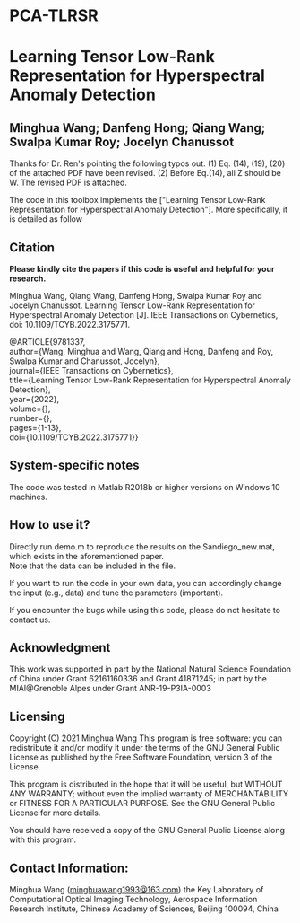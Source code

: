 # PCA-TLRSR
# Learning Tensor Low-Rank Representation for Hyperspectral Anomaly Detection

Minghua Wang; Danfeng Hong; Qiang Wang; Swalpa Kumar Roy; Jocelyn Chanussot
---------------------
Thanks for Dr. Ren's pointing the following typos out.
(1) Eq. (14), (19), (20) of the attached PDF have been revised.
(2) Before Eq.(14), all Z should be W.
The revised PDF is attached.

The code in this toolbox implements the ["Learning Tensor Low-Rank Representation for Hyperspectral Anomaly Detection"].
More specifically, it is detailed as follow

Citation
---------------------

**Please kindly cite the papers if this code is useful and helpful for your research.**

Minghua Wang, Qiang Wang, Danfeng Hong, Swalpa Kumar Roy and Jocelyn Chanussot. Learning Tensor Low-Rank Representation for Hyperspectral Anomaly Detection [J]. IEEE Transactions on Cybernetics, doi: 10.1109/TCYB.2022.3175771. 

@ARTICLE{9781337,  
author={Wang, Minghua and Wang, Qiang and Hong, Danfeng and Roy, Swalpa Kumar and Chanussot, Jocelyn},  
journal={IEEE Transactions on Cybernetics},   
title={Learning Tensor Low-Rank Representation for Hyperspectral Anomaly Detection},   
year={2022},  
volume={},  
number={},  
pages={1-13},  
doi={10.1109/TCYB.2022.3175771}}

System-specific notes
---------------------
The code was tested in Matlab R2018b or higher versions on Windows 10 machines.

How to use it?
---------------------

Directly run demo.m to reproduce the results on the Sandiego_new.mat, which exists in the aforementioned paper.  
Note that the data can be included in the file.

If you want to run the code in your own data, you can accordingly change the input (e.g., data) and tune the parameters (important). 

If you encounter the bugs while using this code, please do not hesitate to contact us.

Acknowledgment
---------------------

This work was supported in part by the National Natural Science Foundation of China under Grant  62161160336 and Grant 41871245; in part by the MIAI@Grenoble
Alpes under Grant ANR-19-P3IA-0003

Licensing
---------------------
Copyright (C) 2021 Minghua Wang
This program is free software: you can redistribute it and/or modify it under the terms of the GNU General Public License as published by the Free Software Foundation, version 3 of the License.

This program is distributed in the hope that it will be useful, but WITHOUT ANY WARRANTY; without even the implied warranty of MERCHANTABILITY or FITNESS FOR A PARTICULAR PURPOSE. See the GNU General Public License for more details.

You should have received a copy of the GNU General Public License along with this program.


Contact Information:
--------------------

Minghua Wang (minghuawang1993@163.com)
the Key Laboratory of
Computational Optical Imaging Technology, Aerospace Information Research Institute, Chinese Academy of Sciences, Beijing 100094, China
